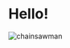 # Hello!

 

![chainsawman](https://github.com/Yuhehe/yuhehe.github.io/docs/index.assets/chainsawman.png)

